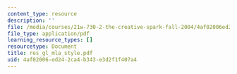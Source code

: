 ```yaml
---
content_type: resource
description: ''
file: /media/courses/21w-730-2-the-creative-spark-fall-2004/4af02006ed242ca4b343e3d2f1f407a4_res_gl_mla_style.pdf
file_type: application/pdf
learning_resource_types: []
resourcetype: Document
title: res_gl_mla_style.pdf
uid: 4af02006-ed24-2ca4-b343-e3d2f1f407a4
---
```

